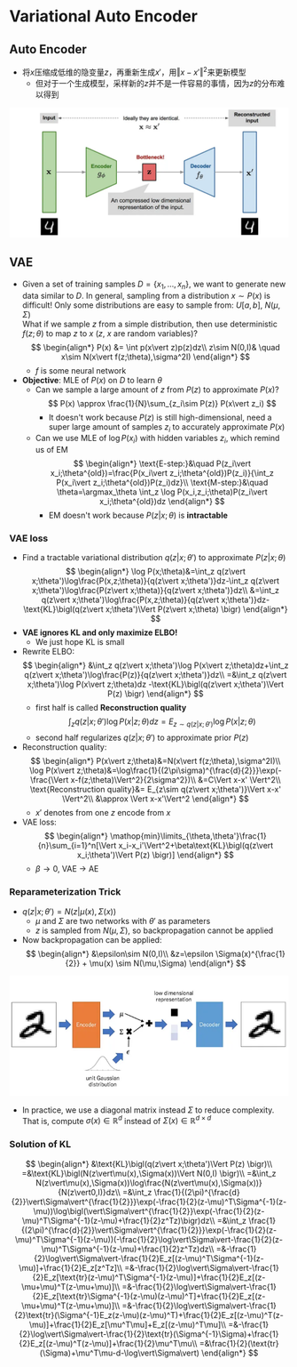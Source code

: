 # Variational Auto Encoder

## Auto Encoder

- 将$x$压缩成低维的隐变量$z$，再重新生成$x'$，用$\Vert x-x'\Vert^2$来更新模型
  - 但对于一个生成模型，采样新的$z$并不是一件容易的事情，因为$z$的分布难以得到

![AE](img/13-1.jpg)

## VAE

- Given a set of training samples $D=\{x_1,\dots,x_n\}$, we want to generate new data similar to $D$. In general, sampling from a distribution $x\sim P(x)$ is difficult! Only some distributions are easy to sample from: $U[a,b]$, $N(\mu,\Sigma)$  
  What if we sample $z$ from a simple distribution, then use deterministic $f(z;\theta)$ to map $z$ to $x$ ($z$, $x$ are random variables)?
    $$
        \begin{align*}
            P(x) &= \int p(x\vert z)p(z)dz\\
            z\sim N(0,I)& \quad x\sim N(x\vert f(z;\theta),\sigma^2I)
        \end{align*}
    $$
  - $f$ is some neural network
- **Objective**: MLE of $P(x)$ on $D$ to learn $\theta$
  - Can we sample a large amount of $z$ from $P(z)$ to approximate $P(x)$?  
    $$
        P(x) \approx \frac{1}{N}\sum_{z_i\sim P(z)} P(x\vert z_i)
    $$
    - It doesn't work because $P(z)$ is still high-dimensional, need a super large amount of samples $z_i$ to accurately approximate $P(x)$
  - Can we use MLE of $\log P(x_i)$ with hidden variables $z_i$, which remind us of EM
    $$
    \begin{align*}
        \text{E-step:}&\quad P(z_i\vert x_i;\theta^{old})=\frac{P(x_i\vert z_i;\theta^{old})P(z_i)}{\int_z P(x_i\vert z_i;\theta^{old})P(z_i)dz}\\
        \text{M-step:}&\quad \theta=\argmax_\theta \int_z \log P(x_i,z_i;\theta)P(z_i\vert x_i;\theta^{old})dz
    \end{align*}
    $$
    - EM doesn't work because $P(z\vert x;\theta)$ is **intractable**

### VAE loss

- Find a tractable variational distribution $q(z\vert x;\theta')$ to approximate $P(z\vert x;\theta)$
  $$
  \begin{align*}
    \log P(x;\theta)&=\int_z q(z\vert x;\theta')\log\frac{P(x,z;\theta)}{q(z\vert x;\theta')}dz-\int_z q(z\vert x;\theta')\log\frac{P(z\vert x;\theta)}{q(z\vert x;\theta')}dz\\
    &=\int_z q(z\vert x;\theta')\log\frac{P(x,z;\theta)}{q(z\vert x;\theta')}dz-\text{KL}\bigl(q(z\vert x;\theta')\Vert P(z\vert x;\theta) \bigr)
  \end{align*}
  $$
- **VAE ignores KL and only maximize ELBO!**
  - We just hope KL is small
- Rewrite ELBO:
  $$
    \begin{align*}
        &\int_z q(z\vert x;\theta')\log P(x\vert z;\theta)dz+\int_z q(z\vert x;\theta')\log\frac{P(z)}{q(z\vert x;\theta')}dz\\
        =&\int_z q(z\vert x;\theta')\log P(x\vert z;\theta)dz -\text{KL}\bigl(q(z\vert x;\theta')\Vert P(z) \bigr)
    \end{align*}
  $$
  - first half is called **Reconstruction quality**
    $$
    \int_z q(z\vert x;\theta')\log P(x\vert z;\theta)dz = E_{z\sim q(z\vert x;\theta')}\log P(x\vert z;\theta)
    $$
  - second half regularizes $q(z\vert x;\theta')$ to approximate prior $P(z)$
- Reconstruction quality:
  $$
    \begin{align*}
        P(x\vert z;\theta)&=N(x\vert f(z;\theta),\sigma^2I)\\
        \log P(x\vert z;\theta)&=\log\frac{1}{(2\pi\sigma)^{\frac{d}{2}}}\exp(-\frac{\Vert x-f(z;\theta)\Vert^2}{2\sigma^2})\\
        &=C\Vert x-x' \Vert^2\\
        \text{Reconstruction quality}&= E_{z\sim q(z\vert x;\theta')}\Vert x-x' \Vert^2\\
        &\approx \Vert x-x'\Vert^2
    \end{align*}
  $$
  - $x'$ denotes from one $z$ encode from $x$
- VAE loss:
  $$
    \begin{align*}
        \mathop{min}\limits_{\theta,\theta'}\frac{1}{n}\sum_{i=1}^n[\Vert x_i-x_i'\Vert^2+\beta\text{KL}\bigl(q(z\vert x_i;\theta')\Vert P(z) \bigr)]
    \end{align*}
  $$
  - $\beta\rightarrow 0$, VAE $\rightarrow$ AE

### Reparameterization Trick

- $q(z\vert x;\theta')=N(z\vert\mu(x),\Sigma(x))$
  - $\mu$ and $\Sigma$ are two networks with $\theta'$ as parameters
  - $z$ is sampled from $N(\mu,\Sigma)$, so backpropagation cannot be applied
- Now backpropagation can be applied:
  $$
    \begin{align*}
        &\epsilon\sim N(0,I)\\
        &z=\epsilon \Sigma(x)^{\frac{1}{2}} + \mu(x) \sim N(\mu,\Sigma)
    \end{align*}
  $$

![VAE](img/13-2.jpg)

- In practice, we use a diagonal matrix instead $\Sigma$ to reduce complexity. That is, compute $\sigma(x)\in\mathbb{R}^d$ instead of $\Sigma(x)\in\mathbb{R}^{d\times d}$

### Solution of KL

$$
\begin{align*}
    &\text{KL}\bigl(q(z\vert x;\theta')\Vert P(z) \bigr)\\
    =&\text{KL}\bigl(N(z\vert\mu(x),\Sigma(x))\Vert N(0,I) \bigr)\\
    =&\int_z N(z\vert\mu(x),\Sigma(x))\log\frac{N(z\vert\mu(x),\Sigma(x))}{N(z\vert0,I)}dz\\
    =&\int_z \frac{1}{(2\pi)^{\frac{d}{2}}\vert\Sigma\vert^{\frac{1}{2}}}\exp(-\frac{1}{2}(z-\mu)^T\Sigma^{-1}(z-\mu))\log\bigl(\vert\Sigma\vert^{\frac{1}{2}}\exp(-\frac{1}{2}(z-\mu)^T\Sigma^{-1}(z-\mu)+\frac{1}{2}z^Tz)\bigr)dz\\
    =&\int_z \frac{1}{(2\pi)^{\frac{d}{2}}\vert\Sigma\vert^{\frac{1}{2}}}\exp(-\frac{1}{2}(z-\mu)^T\Sigma^{-1}(z-\mu))(-\frac{1}{2}\log\vert\Sigma\vert-\frac{1}{2}(z-\mu)^T\Sigma^{-1}(z-\mu)+\frac{1}{2}z^Tz)dz\\
    =&-\frac{1}{2}\log\vert\Sigma\vert-\frac{1}{2}E_z[(z-\mu)^T\Sigma^{-1}(z-\mu)]+\frac{1}{2}E_z[z^Tz]\\
    =&-\frac{1}{2}\log\vert\Sigma\vert-\frac{1}{2}E_z[\text{tr}(z-\mu)^T\Sigma^{-1}(z-\mu)]+\frac{1}{2}E_z[(z-\mu+\mu)^T(z-\mu+\mu)]\\
    =&-\frac{1}{2}\log\vert\Sigma\vert-\frac{1}{2}E_z[\text{tr}\Sigma^{-1}(z-\mu)(z-\mu)^T]+\frac{1}{2}E_z[(z-\mu+\mu)^T(z-\mu+\mu)]\\
    =&-\frac{1}{2}\log\vert\Sigma\vert-\frac{1}{2}\text{tr}(\Sigma^{-1}E_z(z-\mu)(z-\mu)^T)+\frac{1}{2}E_z[(z-\mu)^T(z-\mu)]+\frac{1}{2}E_z[\mu^T\mu]+E_z[(z-\mu)^T\mu]\\
    =&-\frac{1}{2}\log\vert\Sigma\vert-\frac{1}{2}\text{tr}(\Sigma^{-1}\Sigma)+\frac{1}{2}E_z[(z-\mu)^T(z-\mu)]+\frac{1}{2}\mu^T\mu\\
    =&\frac{1}{2}(\text{tr}(\Sigma)+\mu^T\mu-d-\log\vert\Sigma\vert)
\end{align*}
$$
